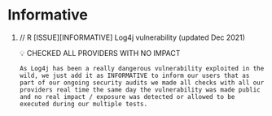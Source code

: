 # Informative

1. // R [ISSUE][INFORMATIVE] Log4j vulnerability (updated Dec 2021)
    <aside>
    💡 CHECKED ALL PROVIDERS WITH NO IMPACT
    
    </aside>
    
    ```
    As Log4j has been a really dangerous vulnerability exploited in the wild, we just add it as INFORMATIVE to inform our users that as part of our ongoing security audits we made all checks with all our providers real time the same day the vulnerability was made public and no real impact / exposure was detected or allowed to be executed during our multiple tests.
    ```